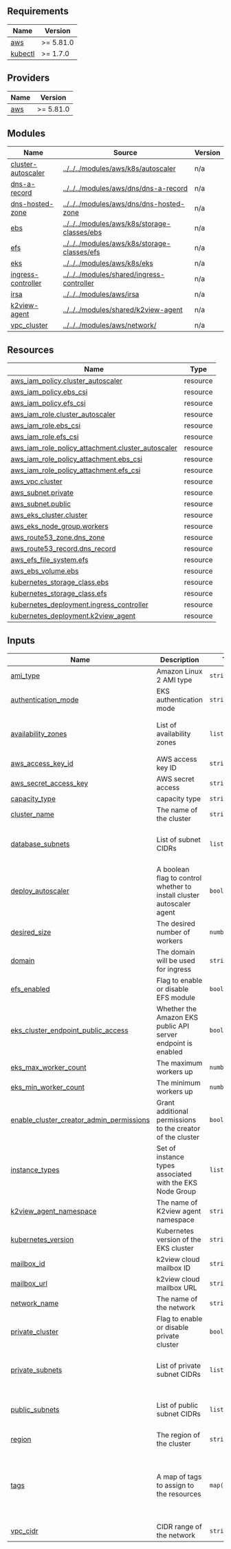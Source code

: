 ## Requirements

| Name | Version |
|------|---------|
| <a name="requirement_aws"></a> [aws](#requirement\_aws) | >= 5.81.0 |
| <a name="requirement_kubectl"></a> [kubectl](#requirement\_kubectl) | >= 1.7.0 |

## Providers

| Name | Version |
|------|---------|
| <a name="provider_aws"></a> [aws](#provider\_aws) | >= 5.81.0 |

## Modules

| Name | Source | Version |
|------|--------|---------|
| <a name="module_cluster-autoscaler"></a> [cluster-autoscaler](#module\_cluster-autoscaler) | [../../../modules/aws/k8s/autoscaler](../modules/aws/k8s/autoscaler) | n/a |
| <a name="module_dns-a-record"></a> [dns-a-record](#module\_dns-a-record) | [../../../modules/aws/dns/dns-a-record](../modules/aws/dns/dns-a-record) | n/a |
| <a name="module_dns-hosted-zone"></a> [dns-hosted-zone](#module\_dns-hosted-zone) | [../../../modules/aws/dns/dns-hosted-zone](../modules/aws/dns/dns-hosted-zone) | n/a |
| <a name="module_ebs"></a> [ebs](#module\_ebs) | [../../../modules/aws/k8s/storage-classes/ebs](../modules/aws/k8s/storage-classes/ebs) | n/a |
| <a name="module_efs"></a> [efs](#module\_efs) | [../../../modules/aws/k8s/storage-classes/efs](../modules/aws/k8s/storage-classes/efs) | n/a |
| <a name="module_eks"></a> [eks](#module\_eks) | [../../../modules/aws/k8s/eks](../modules/aws/k8s/eks) | n/a |
| <a name="module_ingress-controller"></a> [ingress-controller](#module\_ingress-controller) | [../../../modules/shared/ingress-controller](../modules/shared/ingress-controller) | n/a |
| <a name="module_irsa"></a> [irsa](#module\_irsa) | [../../../modules/aws/irsa](../modules/aws/irsa) | n/a |
| <a name="module_k2view-agent"></a> [k2view-agent](#module\_k2view-agent) | [../../../modules/shared/k2view-agent](../modules/shared/k2view-agent) | n/a |
| <a name="module_vpc_cluster"></a> [vpc\_cluster](#module\_vpc\_cluster) | [../../../modules/aws/network/](../modules/aws/network/) | n/a |

## Resources

| Name | Type |
|------|------|
| [aws_iam_policy.cluster_autoscaler](https://registry.terraform.io/providers/hashicorp/aws/latest/docs/resources/iam_policy) | resource |
| [aws_iam_policy.ebs_csi](https://registry.terraform.io/providers/hashicorp/aws/latest/docs/resources/iam_policy) | resource |
| [aws_iam_policy.efs_csi](https://registry.terraform.io/providers/hashicorp/aws/latest/docs/resources/iam_policy) | resource |
| [aws_iam_role.cluster_autoscaler](https://registry.terraform.io/providers/hashicorp/aws/latest/docs/resources/iam_role) | resource |
| [aws_iam_role.ebs_csi](https://registry.terraform.io/providers/hashicorp/aws/latest/docs/resources/iam_role) | resource |
| [aws_iam_role.efs_csi](https://registry.terraform.io/providers/hashicorp/aws/latest/docs/resources/iam_role) | resource |
| [aws_iam_role_policy_attachment.cluster_autoscaler](https://registry.terraform.io/providers/hashicorp/aws/latest/docs/resources/iam_role_policy_attachment) | resource |
| [aws_iam_role_policy_attachment.ebs_csi](https://registry.terraform.io/providers/hashicorp/aws/latest/docs/resources/iam_role_policy_attachment) | resource |
| [aws_iam_role_policy_attachment.efs_csi](https://registry.terraform.io/providers/hashicorp/aws/latest/docs/resources/iam_role_policy_attachment) | resource |
| [aws_vpc.cluster](https://registry.terraform.io/providers/hashicorp/aws/latest/docs/resources/vpc) | resource |
| [aws_subnet.private](https://registry.terraform.io/providers/hashicorp/aws/latest/docs/resources/subnet) | resource |
| [aws_subnet.public](https://registry.terraform.io/providers/hashicorp/aws/latest/docs/resources/subnet) | resource |
| [aws_eks_cluster.cluster](https://registry.terraform.io/providers/hashicorp/aws/latest/docs/resources/eks_cluster) | resource |
| [aws_eks_node_group.workers](https://registry.terraform.io/providers/hashicorp/aws/latest/docs/resources/eks_node_group) | resource |
| [aws_route53_zone.dns_zone](https://registry.terraform.io/providers/hashicorp/aws/latest/docs/resources/route53_zone) | resource |
| [aws_route53_record.dns_record](https://registry.terraform.io/providers/hashicorp/aws/latest/docs/resources/route53_record) | resource |
| [aws_efs_file_system.efs](https://registry.terraform.io/providers/hashicorp/aws/latest/docs/resources/efs_file_system) | resource |
| [aws_ebs_volume.ebs](https://registry.terraform.io/providers/hashicorp/aws/latest/docs/resources/ebs_volume) | resource |
| [kubernetes_storage_class.ebs](https://registry.terraform.io/providers/hashicorp/kubernetes/latest/docs/resources/storage_class) | resource |
| [kubernetes_storage_class.efs](https://registry.terraform.io/providers/hashicorp/kubernetes/latest/docs/resources/storage_class) | resource |
| [kubernetes_deployment.ingress_controller](https://registry.terraform.io/providers/hashicorp/kubernetes/latest/docs/resources/deployment) | resource |
| [kubernetes_deployment.k2view_agent](https://registry.terraform.io/providers/hashicorp/kubernetes/latest/docs/resources/deployment) | resource |

## Inputs

| Name | Description | Type | Default | Required |
|------|-------------|------|---------|:--------:|
| <a name="input_ami_type"></a> [ami\_type](#input\_ami\_type) | Amazon Linux 2 AMI type | `string` | `"AL2_x86_64"` | no |
| <a name="input_authentication_mode"></a> [authentication\_mode](#input\_authentication\_mode) | EKS authentication mode | `string` | `"API_AND_CONFIG_MAP"` | no |
| <a name="input_availability_zones"></a> [availability\_zones](#input\_availability\_zones) | List of availability zones | `list(string)` | <pre>[<br>  "euc1-az1",<br>  "euc1-az2"<br>]</pre> | no |
| <a name="input_aws_access_key_id"></a> [aws\_access\_key\_id](#input\_aws\_access\_key\_id) | AWS access key ID | `string` | n/a | yes |
| <a name="input_aws_secret_access_key"></a> [aws\_secret\_access\_key](#input\_aws\_secret\_access\_key) | AWS secret access | `string` | n/a | yes |
| <a name="input_capacity_type"></a> [capacity\_type](#input\_capacity\_type) | capacity type | `string` | `"ON_DEMAND"` | no |
| <a name="input_cluster_name"></a> [cluster\_name](#input\_cluster\_name) | The name of the cluster | `string` | n/a | yes |
| <a name="input_database_subnets"></a> [database\_subnets](#input\_database\_subnets) | List of subnet CIDRs | `list(string)` | <pre>[<br>  "10.5.5.0/24",<br>  "10.5.6.0/24"<br>]</pre> | no |
| <a name="input_deploy_autoscaler"></a> [deploy\_autoscaler](#input\_deploy\_autoscaler) | A boolean flag to control whether to install cluster autoscaler agent | `bool` | `true` | no |
| <a name="input_desired_size"></a> [desired\_size](#input\_desired\_size) | The desired number of workers | `number` | `1` | no |
| <a name="input_domain"></a> [domain](#input\_domain) | The domain will be used for ingress | `string` | n/a | yes |
| <a name="input_efs_enabled"></a> [efs\_enabled](#input\_efs\_enabled) | Flag to enable or disable EFS module | `bool` | `false` | no |
| <a name="input_eks_cluster_endpoint_public_access"></a> [eks\_cluster\_endpoint\_public\_access](#input\_eks\_cluster\_endpoint\_public\_access) | Whether the Amazon EKS public API server endpoint is enabled | `bool` | `true` | no |
| <a name="input_eks_max_worker_count"></a> [eks\_max\_worker\_count](#input\_eks\_max\_worker\_count) | The maximum workers up | `number` | `3` | no |
| <a name="input_eks_min_worker_count"></a> [eks\_min\_worker\_count](#input\_eks\_min\_worker\_count) | The minimum workers up | `number` | `1` | no |
| <a name="input_enable_cluster_creator_admin_permissions"></a> [enable\_cluster\_creator\_admin\_permissions](#input\_enable\_cluster\_creator\_admin\_permissions) | Grant additional permissions to the creator of the cluster | `bool` | `true` | no |
| <a name="input_instance_types"></a> [instance\_types](#input\_instance\_types) | Set of instance types associated with the EKS Node Group | `list(string)` | <pre>[<br>  "m5.2xlarge"<br>]</pre> | no |
| <a name="input_k2view_agent_namespace"></a> [k2view\_agent\_namespace](#input\_k2view\_agent\_namespace) | The name of K2view agent namespace | `string` | `"k2view-agent"` | no |
| <a name="input_kubernetes_version"></a> [kubernetes\_version](#input\_kubernetes\_version) | Kubernetes version of the EKS cluster | `string` | `"1.30"` | no |
| <a name="input_mailbox_id"></a> [mailbox\_id](#input\_mailbox\_id) | k2view cloud mailbox ID | `string` | `""` | no |
| <a name="input_mailbox_url"></a> [mailbox\_url](#input\_mailbox\_url) | k2view cloud mailbox URL | `string` | `"https://cloud.k2view.com/api/mailbox"` | no |
| <a name="input_network_name"></a> [network\_name](#input\_network\_name) | The name of the network | `string` | `""` | no |
| <a name="input_private_cluster"></a> [private\_cluster](#input\_private\_cluster) | Flag to enable or disable private cluster | `bool` | `false` | no |
| <a name="input_private_subnets"></a> [private\_subnets](#input\_private\_subnets) | List of private subnet CIDRs | `list(string)` | <pre>[<br>  "10.5.3.0/24",<br>  "10.5.4.0/24"<br>]</pre> | no |
| <a name="input_public_subnets"></a> [public\_subnets](#input\_public\_subnets) | List of public subnet CIDRs | `list(string)` | <pre>[<br>  "10.5.1.0/24",<br>  "10.5.2.0/24"<br>]</pre> | no |
| <a name="input_region"></a> [region](#input\_region) | The region of the cluster | `string` | `"eu-central-1"` | no |
| <a name="input_tags"></a> [tags](#input\_tags) | A map of tags to assign to the resources | `map(string)` | <pre>{<br>  "customer": "k2view",<br>  "env": "rnd",<br>  "owner": "k2v-devops",<br>  "project": "dev",<br>  "terraform": "true"<br>}</pre> | no |
| <a name="input_vpc_cidr"></a> [vpc\_cidr](#input\_vpc\_cidr) | CIDR range of the network | `string` | `"10.5.0.0/16"` | no |
